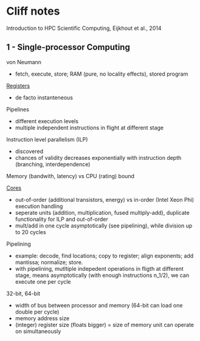 # Cliff notes

Introduction to HPC Scientific Computing, Eijkhout et al., 2014

## 1 - Single-processor Computing

von Neumann
- fetch, execute, store; RAM (pure, no locality effects), stored program

[Registers](https://godbolt.org/g/Hh2De5)
- de facto instanteneous

Pipelines
- different execution levels
- multiple independent instructions in flight at different stage

Instruction level parallelism (ILP)
- discovered
- chances of validity decreases exponentially with instruction depth (branching, interdependence)

Memory (bandwith, latency) vs CPU (rating)
bound

[Cores](https://hw-lab.com/intel-sandy-bridge-cpu-microarchitecture.html/6)
- out-of-order (additional transistors, energy) vs in-order (Intel Xeon Phi) execution handling
- seperate units (addition, multiplication, fused multiply-add), duplicate functionality for ILP and out-of-order
- mult/add in one cycle asymptotically (see pipelining), while division up to 20 cycles

Pipelining
- example: decode, find locations; copy to register; align exponents; add mantissa; normalize; store.
- with pipelining, mutltiple indepedent operations in fligth at different stage, means asymptotically (with enough instructions n_1/2), we can execute one per cycle

32-bit, 64-bit
- width of bus between processor and memory (64-bit can load one double per cycle)
- memory address size
- (integer) register size (floats bigger) = size of memory unit can operate on simultaneously
